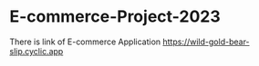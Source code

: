 # E-commerce-Project-2023
There is link of E-commerce Application https://wild-gold-bear-slip.cyclic.app
